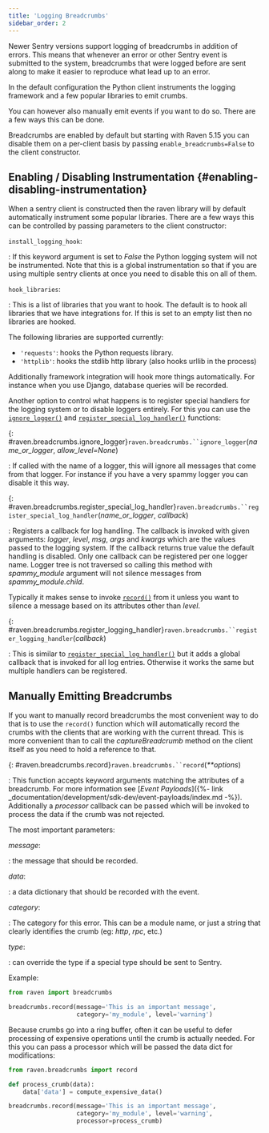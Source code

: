 ```yaml
---
title: 'Logging Breadcrumbs'
sidebar_order: 2
---
```


Newer Sentry versions support logging of breadcrumbs in addition of errors. This means that whenever an error or other Sentry event is submitted to the system, breadcrumbs that were logged before are sent along to make it easier to reproduce what lead up to an error.

In the default configuration the Python client instruments the logging framework and a few popular libraries to emit crumbs.

You can however also manually emit events if you want to do so. There are a few ways this can be done.

Breadcrumbs are enabled by default but starting with Raven 5.15 you can disable them on a per-client basis by passing `enable_breadcrumbs=False` to the client constructor.

## Enabling / Disabling Instrumentation {#enabling-disabling-instrumentation}

When a sentry client is constructed then the raven library will by default automatically instrument some popular libraries. There are a few ways this can be controlled by passing parameters to the client constructor:

`install_logging_hook`:

: If this keyword argument is set to _False_ the Python logging system will not be instrumented. Note that this is a global instrumentation so that if you are using multiple sentry clients at once you need to disable this on all of them.

`hook_libraries`:

: This is a list of libraries that you want to hook. The default is to hook all libraries that we have integrations for. If this is set to an empty list then no libraries are hooked.

  The following libraries are supported currently:

  -   `'requests'`: hooks the Python requests library.
  -   `'httplib'`: hooks the stdlib http library (also hooks urllib in the process)

Additionally framework integration will hook more things automatically. For instance when you use Django, database queries will be recorded.

Another option to control what happens is to register special handlers for the logging system or to disable loggers entirely. For this you can use the [`ignore_logger()`](#raven.breadcrumbs.ignore_logger "raven.breadcrumbs.ignore_logger") and [`register_special_log_handler()`](#raven.breadcrumbs.register_special_log_handler "raven.breadcrumbs.register_special_log_handler") functions:

{: #raven.breadcrumbs.ignore_logger}`raven.breadcrumbs.``ignore_logger`(_name_or_logger_, _allow_level=None_)

: If called with the name of a logger, this will ignore all messages that come from that logger. For instance if you have a very spammy logger you can disable it this way.

{: #raven.breadcrumbs.register_special_log_handler}`raven.breadcrumbs.``register_special_log_handler`(_name_or_logger_, _callback_)

: Registers a callback for log handling. The callback is invoked with given arguments: _logger_, _level_, _msg_, _args_ and _kwargs_ which are the values passed to the logging system. If the callback returns true value the default handling is disabled. Only one callback can be registered per one logger name. Logger tree is not traversed so calling this method with _spammy_module_ argument will not silence messages from _spammy_module.child_.

  Typically it makes sense to invoke [`record()`](#raven.breadcrumbs.record "raven.breadcrumbs.record") from it unless you want to silence a message based on its attributes other than _level_.

{: #raven.breadcrumbs.register_logging_handler}`raven.breadcrumbs.``register_logging_handler`(_callback_)

: This is similar to [`register_special_log_handler()`](#raven.breadcrumbs.register_special_log_handler "raven.breadcrumbs.register_special_log_handler") but it adds a global callback that is invoked for all log entries. Otherwise it works the same but multiple handlers can be registered.

## Manually Emitting Breadcrumbs

If you want to manually record breadcrumbs the most convenient way to do that is to use the `record()` function which will automatically record the crumbs with the clients that are working with the current thread. This is more convenient than to call the _captureBreadcrumb_ method on the client itself as you need to hold a reference to that.

{: #raven.breadcrumbs.record}`raven.breadcrumbs.``record`(_**options_)

: This function accepts keyword arguments matching the attributes of a breadcrumb. For more information see [_Event Payloads_]({%- link _documentation/development/sdk-dev/event-payloads/index.md -%}). Additionally a _processor_ callback can be passed which will be invoked to process the data if the crumb was not rejected.

  The most important parameters:

  _message_:

  : the message that should be recorded.

  _data_:

  : a data dictionary that should be recorded with the event.

  _category_:

  : The category for this error. This can be a module name, or just a string that clearly identifies the crumb (eg: _http_, _rpc_, etc.)

  _type_:

  : can override the type if a special type should be sent to Sentry.

Example:

```python
from raven import breadcrumbs

breadcrumbs.record(message='This is an important message',
                   category='my_module', level='warning')
```

Because crumbs go into a ring buffer, often it can be useful to defer processing of expensive operations until the crumb is actually needed. For this you can pass a processor which will be passed the data dict for modifications:

```python
from raven.breadcrumbs import record

def process_crumb(data):
    data['data'] = compute_expensive_data()

breadcrumbs.record(message='This is an important message',
                   category='my_module', level='warning',
                   processor=process_crumb)
```
